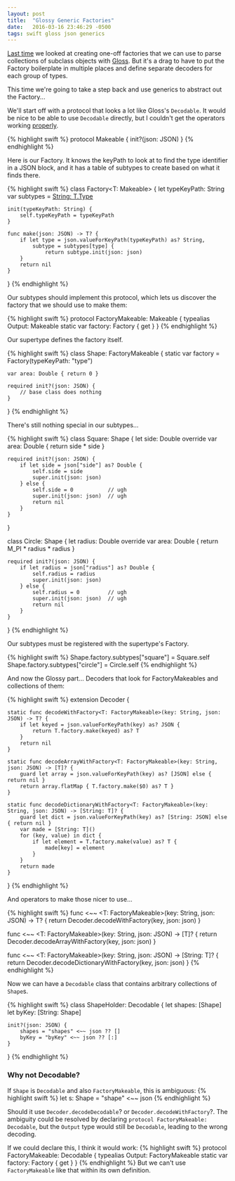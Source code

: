 ```yaml
---
layout: post
title:  "Glossy Generic Factories"
date:   2016-03-16 23:46:29 -0500
tags: swift gloss json generics
---
```

[Last time][last] we looked at creating one-off factories that we can use to 
parse collections of subclass objects with [Gloss][gloss]. But it's a drag
to have to put the Factory boilerplate in multiple places and define
separate decoders for each group of types.

This time we're going to take a step back and use generics to abstract out
the Factory...

We'll start off with a protocol that looks a lot like Gloss's
`Decodable`. It would be nice to be able to use `Decodable` directly,
but I couldn't get the operators working [properly](#why-not-decodable).

{% highlight swift %}
protocol Makeable {
    init?(json: JSON)
}
{% endhighlight %}

Here is our Factory. It knows the keyPath to look at to find the
type identifier in a JSON block, and it has a table of subtypes to
create based on what it finds there.

{% highlight swift %}
class Factory<T: Makeable> {
    let typeKeyPath: String
    var subtypes = [String: T.Type]()
    
    init(typeKeyPath: String) {
        self.typeKeyPath = typeKeyPath
    }
    
    func make(json: JSON) -> T? {
        if let type = json.valueForKeyPath(typeKeyPath) as? String,
            subtype = subtypes[type] {
                return subtype.init(json: json)
        }
        return nil
    }
}
{% endhighlight %}

Our subtypes should implement this protocol, which lets us
discover the factory that we should use to make them:

{% highlight swift %}
protocol FactoryMakeable: Makeable {
    typealias Output: Makeable
    static var factory: Factory<Output> { get }
}
{% endhighlight %}

Our supertype defines the factory itself.

{% highlight swift %}
class Shape: FactoryMakeable {
    static var factory = Factory<Shape>(typeKeyPath: "type")
 
    var area: Double { return 0 }
   
    required init?(json: JSON) {
        // base class does nothing
    }

}
{% endhighlight %}

There's still nothing special in our subtypes...

{% highlight swift %}
class Square: Shape {
    let side: Double
    override var area: Double { return side * side }
    
    required init?(json: JSON) {
        if let side = json["side"] as? Double {
            self.side = side
            super.init(json: json)
        } else {
            self.side = 0           // ugh
            super.init(json: json)  // ugh
            return nil
        }
    }
}

class Circle: Shape {
    let radius: Double
    override var area: Double { return M_PI * radius * radius }
    
    required init?(json: JSON) {
        if let radius = json["radius"] as? Double {
            self.radius = radius
            super.init(json: json)
        } else {
            self.radius = 0         // ugh
            super.init(json: json)  // ugh
            return nil
        }
    }
}
{% endhighlight %}

Our subtypes must be registered with the supertype's Factory.

{% highlight swift %}
Shape.factory.subtypes["square"] = Square.self
Shape.factory.subtypes["circle"] = Circle.self
{% endhighlight %}

And now the Glossy part... Decoders that look for FactoryMakeables
and collections of them:

{% highlight swift %}
extension Decoder {
    
    static func decodeWithFactory<T: FactoryMakeable>(key: String, json: JSON) -> T? {
        if let keyed = json.valueForKeyPath(key) as? JSON {
            return T.factory.make(keyed) as? T
        }
        return nil
    }
    
    static func decodeArrayWithFactory<T: FactoryMakeable>(key: String, json: JSON) -> [T]? {
        guard let array = json.valueForKeyPath(key) as? [JSON] else { return nil }
        return array.flatMap { T.factory.make($0) as? T }
    }
    
    static func decodeDictionaryWithFactory<T: FactoryMakeable>(key: String, json: JSON) -> [String: T]? {
        guard let dict = json.valueForKeyPath(key) as? [String: JSON] else { return nil }
        var made = [String: T]()
        for (key, value) in dict {
            if let element = T.factory.make(value) as? T {
                made[key] = element
            }
        }
        return made
    }
}
{% endhighlight %}

And operators to make those nicer to use... 

{% highlight swift %}
func <~~ <T: FactoryMakeable>(key: String, json: JSON) -> T? {
    return Decoder.decodeWithFactory(key, json: json)
}

func <~~ <T: FactoryMakeable>(key: String, json: JSON) -> [T]? {
    return Decoder.decodeArrayWithFactory(key, json: json)
}

func <~~ <T: FactoryMakeable>(key: String, json: JSON) -> [String: T]? {
    return Decoder.decodeDictionaryWithFactory(key, json: json)
}
{% endhighlight %}

Now we can have a `Decodable` class that contains arbitrary collections
of `Shape`s.

{% highlight swift %}
class ShapeHolder: Decodable {
    let shapes: [Shape]
    let byKey: [String: Shape]
    
    init?(json: JSON) {
        shapes = "shapes" <~~ json ?? []
        byKey = "byKey" <~~ json ?? [:]
    }
}
{% endhighlight %}

### Why not Decodable?

If `Shape` is `Decodable` and also `FactoryMakeable`, this is ambiguous:
{% highlight swift %}
let s: Shape = "shape" <~~ json
{% endhighlight %}

Should it use `Decoder.decodeDecodable`? or
`Decoder.decodeWithFactory`?. The ambiguity could be resolved by
declaring `protocol FactoryMakeable: Decodable`, but the `Output`
type would still be `Decodable`, leading to the wrong decoding.

If we could declare this, I think it would work:
{% highlight swift %}
protocol FactoryMakeable: Decodable {
    typealias Output: FactoryMakeable
    static var factory: Factory<Output> { get }
}
{% endhighlight %}
But we can't use `FactoryMakeable` like that within its own definition.

[last]: {{page.previous.url}} 
[gloss]: https://github.com/hkellaway/Gloss


